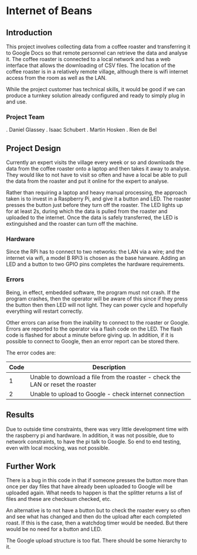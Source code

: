 # Internet of Beans

## Introduction 

This project involves collecting data from a coffee roaster and
transferring it to Google Docs so that remote personnel can retrieve the data
and analyse it. The coffee roaster is connected to a local network and has a web
interface that allows the downloading of CSV files. The location of the coffee
roaster is in a relatively remote village, although there is wifi internet
access from the room as well as the LAN.

While the project customer has technical skills, it would be good if we can
produce a turnkey solution already configured and ready to simply plug in and
use.

### Project Team

. Daniel Glassey
. Isaac Schubert
. Martin Hosken
. Rien de Bel

## Project Design

Currently an expert visits the village every week or so and downloads the data
from the coffee roaster onto a laptop and then takes it away to analyse. They
would like to not have to visit so often and have a local be able to pull the
data from the roaster and put it online for the expert to analyse.

Rather than requiring a laptop and heavy manual processing, the approach taken
is to invest in a Raspberry Pi, and give it a button and LED. The roaster
presses the button just before they turn off the roaster. The LED lights up for
at least 2s, during which the data is pulled from the roaster and uploaded to
the internet. Once the data is safely transferred, the LED is extinguished and
the roaster can turn off the machine.

### Hardware

Since the RPi has to connect to two networks: the LAN via a wire; and the
internet via wifi, a model B RPi3 is chosen as the base harware. Adding an LED
and a button to two GPIO pins completes the hardware requirements.

### Errors

Being, in effect, embedded software, the program must not crash. If the program
crashes, then the operator will be aware of this since if they press the button
then then LED will not light. They can power cycle and hopefully everything will
restart correctly.

Other errors can arise from the inability to connect to the roaster or Google.
Errors are reported to the operator via a flash code on the LED. The flash code
is flashed for about a minute before giving up. In addition, if it is possible
to connect to Google, then an error report can be stored there.

The error codes are:

| Code | Description |
|------|-------------|
| 1    | Unable to download a file from the roaster - check the LAN or reset the roaster
| 2    | Unable to upload to Google - check internet connection

## Results

Due to outside time constraints, there was very little development time with the raspberry pi
and hardware. In addition, it was not possible, due to network constraints, to have the
pi talk to Google. So end to end testing, even with local mocking, was not possible.

## Further Work

There is a bug in this code in that if someone presses the button more than once per day
files that have already been uploaded to Google will be uploaded again. What needs to
happen is that the splitter returns a list of files and these are checksum checked, etc.

An alternative is to not have a button but to check the roaster every so often and see what
has changed and then do the upload after each completed roast. If this is the case, then
a watchdog timer would be needed. But there would be no need for a button and LED.

The Google upload structure is too flat. There should be some hierarchy to it.

